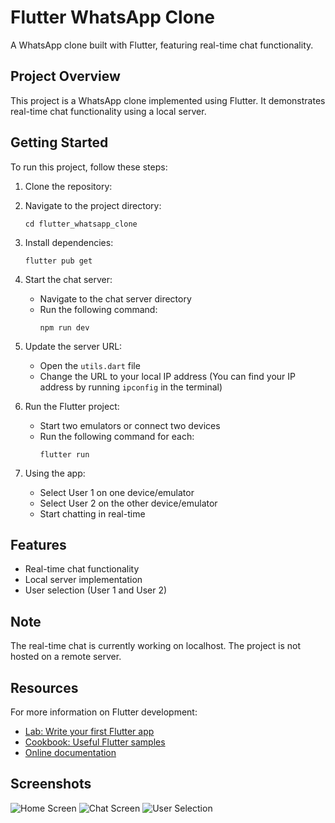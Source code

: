 # Flutter WhatsApp Clone

A WhatsApp clone built with Flutter, featuring real-time chat functionality.

## Project Overview

This project is a WhatsApp clone implemented using Flutter. It demonstrates real-time chat functionality using a local server.

## Getting Started

To run this project, follow these steps:

1. Clone the repository:

2. Navigate to the project directory:
   ```
   cd flutter_whatsapp_clone
   ```

3. Install dependencies:
   ```
   flutter pub get
   ```

4. Start the chat server:
   - Navigate to the chat server directory
   - Run the following command:
     ```
     npm run dev
     ```

5. Update the server URL:
   - Open the `utils.dart` file
   - Change the URL to your local IP address
     (You can find your IP address by running `ipconfig` in the terminal)

6. Run the Flutter project:
   - Start two emulators or connect two devices
   - Run the following command for each:
     ```
     flutter run
     ```

7. Using the app:
   - Select User 1 on one device/emulator
   - Select User 2 on the other device/emulator
   - Start chatting in real-time

## Features

- Real-time chat functionality
- Local server implementation
- User selection (User 1 and User 2)

## Note

The real-time chat is currently working on localhost. The project is not hosted on a remote server.

## Resources

For more information on Flutter development:

- [Lab: Write your first Flutter app](https://docs.flutter.dev/get-started/codelab)
- [Cookbook: Useful Flutter samples](https://docs.flutter.dev/cookbook)
- [Online documentation](https://docs.flutter.dev/)

## Screenshots

![Home Screen](assets/home.jpg)
![Chat Screen](assets/chat.jpg)
![User Selection](assets/select_user.jpg)
